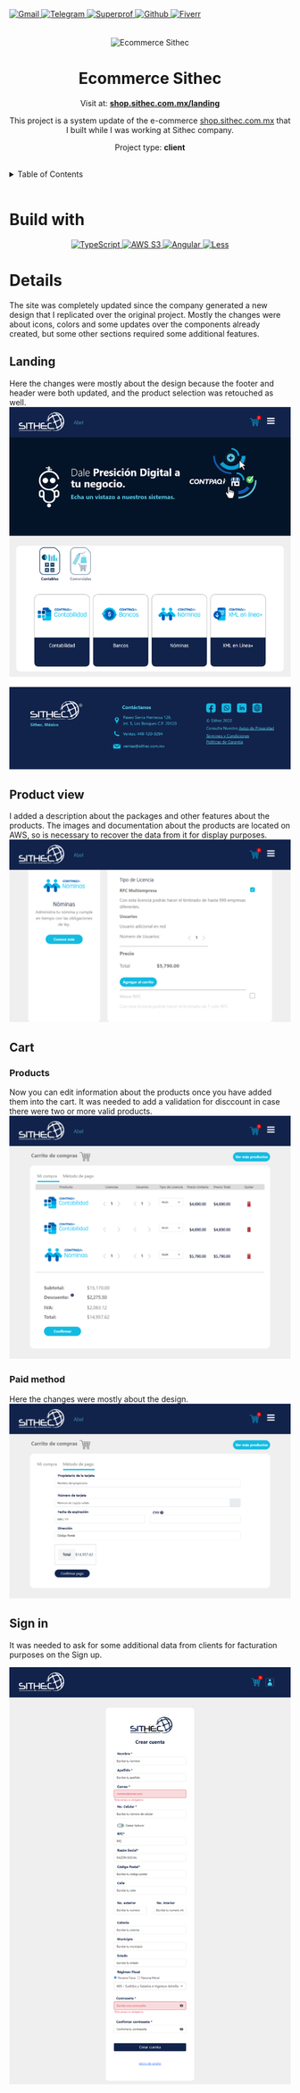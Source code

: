 <div><a href='mailto:abelsotovaldez@gmail.com' target='_blank'>
                <img src='https://img.shields.io/static/v1?style=for-the-badge&message=Gmail&color=EA4335&logo=Gmail&logoColor=FFFFFF&label=' alt='Gmail' height='30px'/>
            </a><a href='https://t.me/NielsBored' target='_blank'>
                <img src='https://img.shields.io/static/v1?style=for-the-badge&message=Telegram&color=26A5E4&logo=Telegram&logoColor=FFFFFF&label=' alt='Telegram' height='30px'/>
            </a><a href='https://www.superprof.mx/estudiante-ingenieria-sistemas-computacionales-clases-programacion-nivel-preparatoria-universitario.html' target='_blank'>
                <img src='https://img.shields.io/static/v1?style=for-the-badge&message=Superprof&color=ff6363&logo=Superprof&logoColor=ff6363&label=&fontColor=ff6363' alt='Superprof' height='30px'/>
            </a><a href='https://github.com/Niels-Bored' target='_blank'>
                <img src='https://img.shields.io/static/v1?style=for-the-badge&message=GitHub&color=181717&logo=GitHub&logoColor=FFFFFF&label=' alt='Github' height='30px'/>
            </a><a href='https://es.fiverr.com/abelsotovaldez?up_rollout=tr' target='_blank'>
                <img src='https://img.shields.io/static/v1?style=for-the-badge&message=Fiverr&color=222222&logo=Fiverr&logoColor=1DBF73&label=' alt='Fiverr' height='30px'/>
            </a></div><div align='center'><br><br><img src='https://shop.sithec.com.mx/assets/images/logoSithecBlanco.png' alt='Ecommerce Sithec' height='80px'/>

# Ecommerce Sithec

Visit at: **[shop.sithec.com.mx/landing](https://shop.sithec.com.mx/landing)**

This project is a system update of the e-commerce [shop.sithec.com.mx](https://shop.sithec.com.mx) that I built while I was working at Sithec company.

Project type: **client**

</div><br><details>
            <summary>Table of Contents</summary>
            <ol>
<li><a href='#buildwith'>Build With</a></li>
<li><a href='#media'>Media</a></li>
<li><a href='#details'>Details</a></li></ol>
        </details><br>

# Build with

<div align='center'><a href='https://www.typescriptlang.org/' target='_blank'> <img src='https://cdn.svgporn.com/logos/typescript-icon.svg' alt='TypeScript' title='TypeScript' height='50px'/> </a><a href='https://aws.amazon.com/es/s3/' target='_blank'> <img src='https://cdn.svgporn.com/logos/aws-s3.svg' alt='AWS S3' title='AWS S3' height='50px'/> </a><a href='https://angular.io/' target='_blank'> <img src='https://cdn.svgporn.com/logos/angular-icon.svg' alt='Angular' title='Angular' height='50px'/> </a><a href='https://lesscss.org/' target='_blank'> <img src='https://cdn.svgporn.com/logos/less.svg' alt='Less' title='Less' height='50px'/> </a></div>

# Details

The site was completely updated since the company generated a new design that I  replicated over the original project. 
Mostly the changes were about icons, colors and some updates over the components already created, but some other sections required some additional features.

## Landing
Here the changes were mostly about the design because the footer and header were both updated, and the product selection was retouched as well.
![Home](https://github.com/Niels-Bored/Ecommerce-Sithec/blob/master/Images/home.png?raw=true)

## Product view
I added a description about the packages and other features about the products. The images and documentation about the products are located on AWS, so is necessary to recover the data from it for display purposes.
![Product Information](https://github.com/Niels-Bored/Ecommerce-Sithec/blob/master/Images/Products.png?raw=true)

## Cart
### Products
Now you can edit information about the products once you have added them into the cart.
It was needed to add a validation for disccount in case there were two or more valid products.
![Products in Cart](https://github.com/Niels-Bored/Ecommerce-Sithec/blob/master/Images/cart.png?raw=true)
### Paid method
Here the changes were mostly about the design.
![Pay Method](https://github.com/Niels-Bored/Ecommerce-Sithec/blob/master/Images/paid-method.png?raw=true)

## Sign in
It was needed to ask for some additional data from clients for facturation purposes on the Sign up. 

![Sign in](https://github.com/Niels-Bored/Ecommerce-Sithec/blob/master/Images/Sign%20in.png?raw=true)


